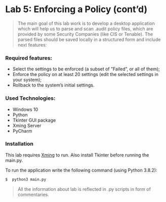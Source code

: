 # Lab 5: Enforcing a Policy (cont’d)

>The main goal of this lab work is to develop a desktop application which
will help us to parse and scan .audit policy files, which are provided by
some Security Companies (like CIS or Tenable). The parsed files should be
saved locally in a structured form and include next features:

### Required features:

- Select the settings to be enforced (a subset of ”Failed”, or all of them);
- Enforce the policy on at least 20 settings (edit the selected settings in your system);
- Rollback to the system’s initial settings.

### Used Technologies:

- Windows 10 
- Python
- Tkinter GUI package
- Xming Server
- PyCharm

### Installation
This lab requires [Xming](https://sourceforge.net/projects/xming/) to run. Also install Tkinter before running the main.py.

To run the application write the following command (using Python 3.8.2): 
```sh
$  python3 main.py
```
> All the information about lab is reflected in .py scripts in form of commentaries.

